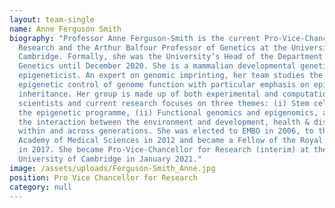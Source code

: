 ```yaml
---
layout: team-single
name: Anne Ferguson Smith
biography: "Professor Anne Ferguson-Smith is the current Pro-Vice-Chancellor for
  Research and the Arthur Balfour Professor of Genetics at the University of
  Cambridge. Formally, she was the University’s Head of the Department of
  Genetics until December 2020. She is a mammalian developmental geneticist and
  epigeneticist. An expert on genomic imprinting, her team studies the
  epigenetic control of genome function with particular emphasis on epigenetic
  inheritance. Her group is made up of both experimental and computational
  scientists and current research focuses on three themes: (i) Stem cells and
  the epigenetic programme, (ii) Functional genomics and epigenomics, and (iii)
  the interaction between the environment and development, health & disease
  within and across generations. She was elected to EMBO in 2006, to the UK
  Academy of Medical Sciences in 2012 and became a Fellow of the Royal Society
  in 2017. She became Pro-Vice-Chancellor for Research (interim) at the
  University of Cambridge in January 2021."
image: /assets/uploads/Ferguson-Smith_Anne.jpg
position: Pro Vice Chancellor for Research
category: null
---
```

